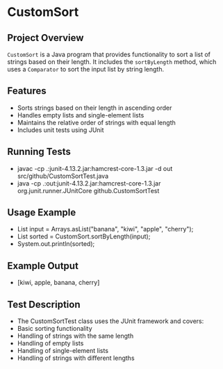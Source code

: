 # CustomSort

## Project Overview
`CustomSort` is a Java program that provides functionality to sort a list of strings based on their length. It includes the `sortByLength` method, which uses a `Comparator` to sort the input list by string length.

## Features
- Sorts strings based on their length in ascending order
- Handles empty lists and single-element lists
- Maintains the relative order of strings with equal length
- Includes unit tests using JUnit

## Running Tests
- javac -cp .:junit-4.13.2.jar:hamcrest-core-1.3.jar -d out src/github/CustomSortTest.java
- java -cp .:out:junit-4.13.2.jar:hamcrest-core-1.3.jar org.junit.runner.JUnitCore github.CustomSortTest

## Usage Example
- List<String> input = Arrays.asList("banana", "kiwi", "apple", "cherry");
- List<String> sorted = CustomSort.sortByLength(input);
- System.out.println(sorted);

## Example Output
- [kiwi, apple, banana, cherry]

## Test Description
- The CustomSortTest class uses the JUnit framework and covers:
- Basic sorting functionality
- Handling of strings with the same length
- Handling of empty lists
- Handling of single-element lists
- Handling of strings with different lengths